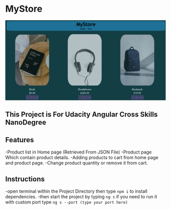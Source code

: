 # MyStore

![Home Page](./Home-Page.png)

## This Project is For Udacity Angular Cross Skills NanoDegree

## Features

  -Product list in Home page (Retrieved From JSON File)
  -Product page Which contain product details.
  -Adding products to cart from home page and product page.
  -Change product quantity or remove it from cart.

## Instructions

  -open terminal within the Project Directory then type ```npm i``` to install dependencies.
  -then start the project by typing ```ng s```  if you need to run it with custom port type ```ng s --port (type your port here)```
